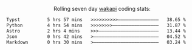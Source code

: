 <p align="center">Rolling seven day <a href="https://wakapi.dev/"/>wakapi</a> coding stats:</p>
<!--START_SECTION:waka-->

```txt
Typst          5 hrs 57 mins   >>>>>>>>>>———————————————   38.65 %
Python         4 hrs 54 mins   >>>>>>>>—————————————————   31.87 %
Astro          2 hrs 4 mins    >>>——————————————————————   13.44 %
Json           0 hrs 42 mins   >————————————————————————   04.52 %
Markdown       0 hrs 30 mins   >————————————————————————   03.24 %
```

<!--END_SECTION:waka-->

